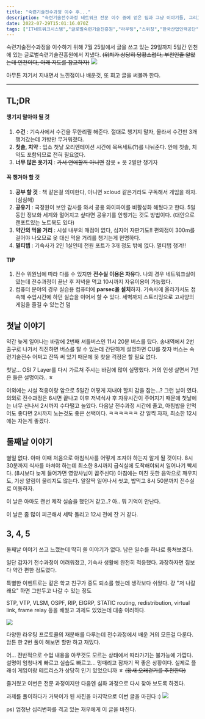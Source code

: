 ```yaml
---
title: "숙련기술전수과정 이수 후..."
description: "숙련기술전수과정 네트워크 전문 이수 중에 얻은 팁과 그냥 이야기들, 그리고 회고"
date: 2022-07-29T15:01:16.070Z
tags: ["IT네트워크시스템","글로벌숙련기술진흥원","라우팅","스위칭","한국산업인력공단"]
---
```

숙련기술전수과정을 이수하기 위해 7월 25일에서 글을 쓰고 있는 29일까지 5일간 인천에 있는 글로벌숙련기술진흥원에서 지냈다.
~~(위치가 상당히 당황스럽다, 부천인줄 알았는데 인천이다, 아래 지도를 참고하자)~~
![](/images/434657e3-066a-4d95-898e-00482eb5568d-image.png)

아무튼 저기서 지내면서 느낀점이나 배운것, 또 회고 글을 써볼까 한다.

---

## TL;DR
#### 챙기지 말아야 될 것
1. **수건** : 기숙사에서 수건을 무한리필 해준다. 절대로 챙기지 말자, 몰라서 수건만 3개 챙겨갔는데 가방만 무거워졌다.
2. **칫솔, 치약** : 입소 첫날 오리엔테이션 시간에 목욕세트(?)를 나눠준다. 안에 칫솔, 치약도 포함되므로 전혀 필요없다.
3. **너무 많은 옷가지** : ~~가서 연애할꺼 아니면~~ 잠옷 + 옷 2벌만 챙기자

#### 꼭 챙겨야 할 것
1. **공부 할 것** : 책 같은걸 의미한다, 아니면 xcloud 같은거라도 구독해서 게임을 하자. (심심해)
2. **공유기** : 국정원이 보안 감사를 와서 공용 와이파이를 비활성화 해뒀다고 한다. 5일동안 정보화 세계와 멀어지고 싶다면 공유기를 안챙기는 것도 방법이다. (대안으로 랜포트있는 노트북도 있다)
3. **약간의 먹을 거리** : 시설 내부의 매점이 없다, 심지어 자판기도!! 편의점이 300m를 걸어야 나오므로 옷 대신 먹을 거리를 챙기는게 현명하다.
4. **멀티탭** : 기숙사가 2인 1실인데 전원 포트가 3개 정도 밖에 없다. 멀티탭 챙겨!!

#### TIP
1. 전수 위원님에 따라 다를 수 있지만 **전수실 이용은 자유**다.
나의 경우 네트워크실이였는데 전수과정이 끝난 후 저녁을 먹고 10시까지 자유이용이 가능했다.
2. 컴퓨터 분야의 경우 실습용 컴퓨터에 **parsec을 설치**하자.
기숙사에 올라가서도 접속해 수업시간에 하던 실습을 이어서 할 수 있다.
세벽까지 스트리밍으로 고사양의 게임을 즐길 수 있는건 덤


## 첫날 이야기
약간 늦게 일어나는 바람에 2번째 셔틀버스인 11시 20분 버스를 탔다.
송내역에서 2번출구로 나가서 직진하면 버스를 탈 수 있는데 간단하게 설명하면 CU를 찾자
버스는 숙련기술전수 어쩌고 잔뜩 써 있기 때문에 못 찾을 걱정은 할 필요 없다.

첫날... OSI 7 Layer를 다시 가르쳐 주시는 바람에 많이 실망했다.
거의 인생 살면서 7번은 들은 설명이라.. ㅎ

이외에는 시설 적응이랑 앞으로 5일간 어떻게 지내야 할지 감을 잡는...? 그런 날이 였다.
의외로 전수과정은 6시면 끝나고 이후 저녁식사 후 자유시간이 주어지기 때문에 첫날에는 너무 신나서 2시까지 수다떨고 놀았다.
다음날 전수과정 시간에 졸고, 아침밥을 안먹어도 좋다면 2시까지 노는것도 좋은 선택이다.
ㅋㅋㅋㅋㅋㅋ
걍 일찍 자자, 최소한 12시에는 자는게 좋겠다.

## 둘째날 이야기
별일 없다.
아마 이때 처음으로 아침식사를 어떻게 조져야 하는지 알게 될 것이다.
8시 30분까지 식사를 마쳐야 하는데 최소한 8시까지 급식실에 도착해야되서 일어나기 빡세다.
(8시보다 늦게 들어가면 영양사님이 꼽주신다)
아침에는 미친 듯한 음악으로 깨우지도, 기상 알림이 울리지도 않는다.
알잘딱 일어나서 씻고, 밥먹고 8시 50분까지 전수실로 이동하자.

이 날은 아마도 랜선 제작 실습을 했던거 같고..?
아.. 뭐 기억이 안난다.

이 날은 좀 많이 피곤해서 세탁 돌리고 12시 전에 잔 거 같다.

## 3, 4, 5
둘째날 이야기 쓰고 느꼈는데 딱히 쓸 이야기가 없다.
남은 일수를 하나로 퉁쳐보겠다.

일단 갑자기 전수과정이 어려워졌고, 기숙사 생활에 완전히 적응했다.
과장하자면 집보다 약간 편한 정도였다.

특별한 이벤트로는 같은 학교 친구가 중도 퇴소를 했는데 생각보다 쉬웠다.
걍 "저 나갈래요" 하면 그만두고 나갈 수 있는 정도

STP, VTP, VLSM, OSPF, RIP, EIGRP, STATIC routing, redistribution, virtual link, frame relay 등을 배웠고 과제도 있었는데 대충 이러하다.


![](/images/0e1c75d0-7ea7-4285-81d1-2e12a513e5ad-image.png)

다양한 라우팅 프로토콜의 재분배를 다루는데 전수과정에서 배운 거의 모든걸 다룬다.
암튼 한 2번 풀이 해보면 할만 하고 재밌다.

어... 전반적으로 수업 내용을 아무것도 모르는 상태에서 따라가기는 불가능에 가깝다.
설명이 엄청나게 빠르고 실습도 빠르고... 멍때리고 잠자기 딱 좋은 상황이다.
실제로 플래쉬 게임이랑 테트리스가 상당히 인기 있었으니까 ㅎ
~~(황새 오래걷기를 추천한다)~~

즐거웠고 이번은 전문 과정이지만 다음엔 심화 과정으로 다시 찾아 보도록 하겠다.

과제를 풀이하다가 거북이가 된 사진을 마지막으로 이번 글을 마친다 :)
![](/images/604779a3-8c9f-463c-9610-52b95f3468a7-image.png)


ps) 엄청난 심리변화를 격고 있는 재우에게 이 글을 바친다.
